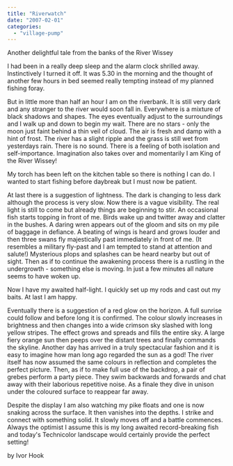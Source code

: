 ```yaml
---
title: "Riverwatch"
date: "2007-02-01"
categories: 
  - "village-pump"
---
```


Another delightful tale from the banks of the River Wissey

I had been in a really deep sleep and the alarm clock shrilled away. Instinctively I turned it off. It was 5.30 in the morning and the thought of another few hours in bed seemed really tempting instead of my planned fishing foray.

But in little more than half an hour I am on the riverbank. It is still very dark and any stranger to the river would soon fall in. Everywhere is a mixture of black shadows and shapes. The eyes eventually adjust to the surroundings and I walk up and down to begin my wait. There are no stars - only the moon just faint behind a thin veil of cloud. The air is fresh and damp with a hint of frost. The river has a slight ripple and the grass is still wet from yesterdays rain. There is no sound. There is a feeling of both isolation and self-importance. Imagination also takes over and momentarily I am King of the River Wissey!

My torch has been left on the kitchen table so there is nothing I can do. I wanted to start fishing before daybreak but I must now be patient.

At last there is a suggestion of lightness. The dark is changing to less dark although the process is very slow. Now there is a vague visibility. The real light is still to come but already things are beginning to stir. An occasional fish starts topping in front of me. Birds wake up and twitter away and clatter in the bushes. A daring wren appears out of the gloom and sits on my pile of baggage in defiance. A beating of wings is heard and grows louder and then three swans fly majestically past immediately in front of me. (It resembles a military fly-past and I am tempted to stand at attention and salute!) Mysterious plops and splashes can be heard nearby but out of sight. Then as if to continue the awakening process there is a rustling in the undergrowth - something else is moving. In just a few minutes all nature seems to have woken up.

Now I have my awaited half-light. I quickly set up my rods and cast out my baits. At last I am happy.

Eventually there is a suggestion of a red glow on the horizon. A full sunrise could follow and before long it is confirmed. The colour slowly increases in brightness and then changes into a wide crimson sky slashed with long yellow stripes. The effect grows and spreads and fills the entire sky. A large fiery orange sun then peeps over the distant trees and finally commands the skyline. Another day has arrived in a truly spectacular fashion and it is easy to imagine how man long ago regarded the sun as a god! The river itself has now assumed the same colours in reflection and completes the perfect picture. Then, as if to make full use of the backdrop, a pair of grebes perform a party piece. They swim backwards and forwards and chat away with their laborious repetitive noise. As a finale they dive in unison under the coloured surface to reappear far away.

Despite the display I am also watching my pike floats and one is now snaking across the surface. It then vanishes into the depths. I strike and connect with something solid. It slowly moves off and a battle commences. Always the optimist I assume this is my long awaited record-breaking fish and today's Technicolor landscape would certainly provide the perfect setting!

by Ivor Hook
